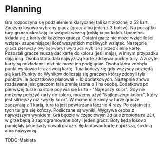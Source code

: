 # Planning
Gra rozpoczyna się podzieleniem klasycznej tali kart złożonej z 52 kart. Zaczyna losowo wybrany gracz (gracz albo jeden z 3 botów). Na początku tury gracze określają ile wziątek wezmą (robią to po kolei). Upominek składa się z karty do każdego gracza. Ostatni gracz nie może wziąć ilości wziątek uzupełniającej ilość wszystkich możliwych wziątek. Następnie gracz pierwszy (wylosowany) wyrzuca wybraną przez siebie kartę. Pozostali gracze muszą dać kartę do koloru (jeśli mają), w innym przypadku dają inną. Osoba która dała najwyższą kartę zdobywa punkty tury. A zużyte karty są odkładane i nikt nie może ich podglądać. Osoba która zdobyła punkt wystawia teraz swoją kartę. Tura kończy się gdy wszyscy pozbędą się kart. Punkty do Wyników doliczają się graczom którzy zdobyli tyle punktów ile początkowo planowali + 10 dodatkowych. Następnie znowu rozdawana jest graczom talia zmniejszona o 1 na osobę. Dodatkowo po pierwszej turze na stole pojawia się karta - "Najlepszy kolor". Gdy nie możemy położyć karty do koloru, możemy użyć "Najlepszego koloru", który jest silniejszy niż zwykły kolor". W momencie kiedy w turze gracze zaczynają z 1 kartą, tura ta jest powtarzana łącznie 4 razy. Po ostatniej z tych tur gra się kończy. Podliczane są wyniki. Wygrywa osoba z najwyższym wynikiem.
Gra będzie w częściowym 3d (ale zrobiona na 2D), w grze będą 3 zaprogramowane boty i jeden gracz. Boty będą losowo pamiętały jakie karty dawali gracze. Będa dawać kartę najniższą, średnią albo najwyższą. 

TODO: Makieta
